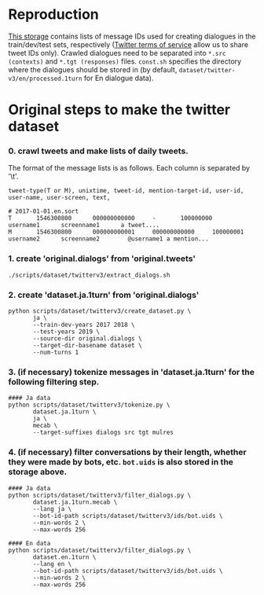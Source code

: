 # Reproduction
[This storage](https://drive.google.com/drive/folders/1cosefd7ZjEqWFh-vOqyYuc13hryaBdDv?usp=sharing) contains lists of message IDs used for creating dialogues in the train/dev/test sets, respectively ([Twitter terms of service](https://developer.twitter.com/en/developer-terms/more-on-restricted-use-cases) allow us to share tweet IDs only).
Crawled dialogues need to be separated into `*.src (contexts)` and `*.tgt (responses)` files.
`const.sh` specifies the directory where the dialogues should be stored in (by default, `dataset/twitter-v3/en/processed.1turn` for En dialogue data).




# Original steps to make the twitter dataset
### 0. crawl tweets and make lists of daily tweets. 
The format of the message lists is as follows. Each column is separated by '\t'.
```
tweet-type(T or M), unixtime, tweet-id, mention-target-id, user-id, user-name, user-screen, text,
```

```
# 2017-01-01.en.sort
T       1546300800      000000000000     -       100000000      username1      screenname1      a tweet....
M       1546300800      000000000001     000000000000     100000001       username2      screenname2        @username1 a mention...
```

### 1. create 'original.dialogs' from 'original.tweets'
```
./scripts/dataset/twitterv3/extract_dialogs.sh
```

### 2. create 'dataset.ja.1turn' from 'original.dialogs'
```
python scripts/dataset/twitterv3/create_dataset.py \
       ja \
       --train-dev-years 2017 2018 \
       --test-years 2019 \
       --source-dir original.dialogs \
       --target-dir-basename dataset \
       --num-turns 1
```


### 3. (if necessary) tokenize messages in 'dataset.ja.1turn' for the following filtering step.
```
#### Ja data
python scripts/dataset/twitterv3/tokenize.py \
       dataset.ja.1turn \
       ja \
       mecab \
       --target-suffixes dialogs src tgt mulres
```


### 4. (if necessary) filter conversations by their length, whether they were made by bots, etc. `bot.uids` is also stored in the storage above.
```
#### Ja data
python scripts/dataset/twitterv3/filter_dialogs.py \
       dataset.ja.1turn.mecab \
       --lang ja \
       --bot-id-path scripts/dataset/twitterv3/ids/bot.uids \
       --min-words 2 \
       --max-words 256 

#### En data
python scripts/dataset/twitterv3/filter_dialogs.py \
       dataset.en.1turn \
       --lang en \
       --bot-id-path scripts/dataset/twitterv3/ids/bot.uids \
       --min-words 2 \
       --max-words 256 
```